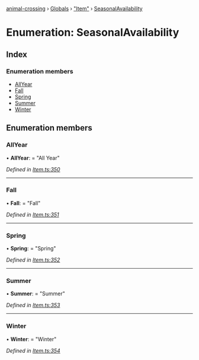 [animal-crossing](../README.md) › [Globals](../globals.md) › ["Item"](../modules/_item_.md) › [SeasonalAvailability](_item_.seasonalavailability.md)

# Enumeration: SeasonalAvailability

## Index

### Enumeration members

* [AllYear](_item_.seasonalavailability.md#allyear)
* [Fall](_item_.seasonalavailability.md#fall)
* [Spring](_item_.seasonalavailability.md#spring)
* [Summer](_item_.seasonalavailability.md#summer)
* [Winter](_item_.seasonalavailability.md#winter)

## Enumeration members

###  AllYear

• **AllYear**: = "All Year"

*Defined in [Item.ts:350](https://github.com/Norviah/animal-crossing/blob/8493ef6/module/types/Item.ts#L350)*

___

###  Fall

• **Fall**: = "Fall"

*Defined in [Item.ts:351](https://github.com/Norviah/animal-crossing/blob/8493ef6/module/types/Item.ts#L351)*

___

###  Spring

• **Spring**: = "Spring"

*Defined in [Item.ts:352](https://github.com/Norviah/animal-crossing/blob/8493ef6/module/types/Item.ts#L352)*

___

###  Summer

• **Summer**: = "Summer"

*Defined in [Item.ts:353](https://github.com/Norviah/animal-crossing/blob/8493ef6/module/types/Item.ts#L353)*

___

###  Winter

• **Winter**: = "Winter"

*Defined in [Item.ts:354](https://github.com/Norviah/animal-crossing/blob/8493ef6/module/types/Item.ts#L354)*
